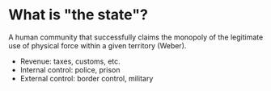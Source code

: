 # What is "the state"?

A human community that successfully claims the monopoly of the legitimate use of physical force within a given territory (Weber).

* Revenue: taxes, customs, etc.
* Internal control: police, prison
* External control: border control, military
